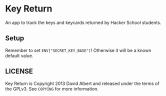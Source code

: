 # Key Return

An app to track the keys and keycards returned by Hacker School students.

## Setup

Remember to set `ENV["SECRET_KEY_BASE"]`! Otherwise it will be a known default value.

## LICENSE

Key Return is Copyright 2013 David Albert and released under the terms of the GPLv3. See `COPYING` for more information.
